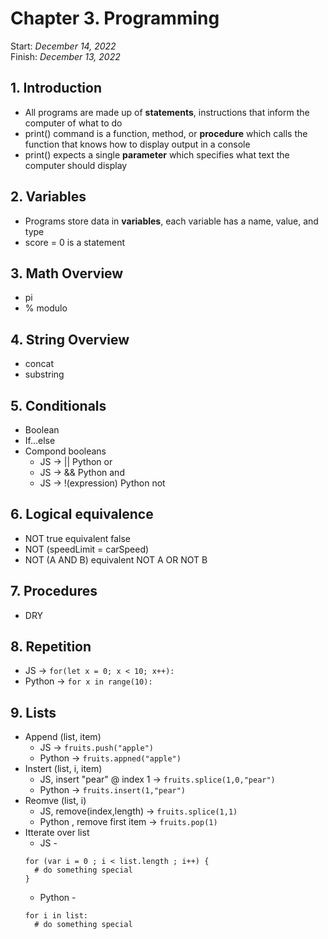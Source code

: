# Chapter 3. Programming

Start: _December 14, 2022_<br />
Finish: _December 13, 2022_

## 1. Introduction

- All programs are made up of **statements**, instructions that inform the computer of what to do
- print() command is a function, method, or **procedure** which calls the function that knows how to display output in a console
- print() expects a single **parameter** which specifies what text the computer should display

## 2. Variables

- Programs store data in **variables**, each variable has a name, value, and type
- score = 0 is a statement

## 3. Math Overview

- pi
- % modulo

## 4. String Overview

- concat
- substring

## 5. Conditionals

- Boolean
- If...else
- Compond booleans
  - JS -> || Python or
  - JS -> && Python and
  - JS -> !(expression) Python not

## 6. Logical equivalence

- NOT true equivalent false
- NOT (speedLimit = carSpeed)
- NOT (A AND B) equivalent NOT A OR NOT B

## 7. Procedures

- DRY

## 8. Repetition

- JS -> `for(let x = 0; x < 10; x++):`
- Python -> `for x in range(10):`

## 9. Lists

- Append (list, item)
  - JS -> `fruits.push("apple")`
  - Python -> `fruits.appned("apple")`
- Instert (list, i, item)
  - JS, insert "pear" @ index 1 -> `fruits.splice(1,0,"pear")`
  - Python -> `fruits.insert(1,"pear")`
- Reomve (list, i)
  - JS, remove(index,length) -> `fruits.splice(1,1)`
  - Python , remove first item -> `fruits.pop(1)`
- Itterate over list
  - JS -
  ```
  for (var i = 0 ; i < list.length ; i++) {
    # do something special
  }
  ```
  - Python -
  ```
  for i in list:
    # do something special
  ```
